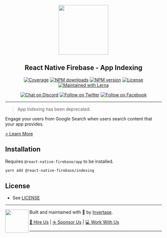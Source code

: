 <p align="center">
  <a href="https://invertase.io/oss/react-native-firebase">
    <img width="160px" src="https://i.imgur.com/JIyBtKW.png"><br/>
  </a>
  <h2 align="center">React Native Firebase - App Indexing</h2>
</p>

<p align="center">
  <a href="https://api.rnfirebase.io/coverage/indexing/detail"><img src="https://api.rnfirebase.io/coverage/indexing/badge?style=flat-square" alt="Coverage"></a>
  <a href="https://www.npmjs.com/package/@react-native-firebase/indexing"><img src="https://img.shields.io/npm/dm/@react-native-firebase/indexing.svg?style=flat-square" alt="NPM downloads"></a>
  <a href="https://www.npmjs.com/package/@react-native-firebase/indexing"><img src="https://img.shields.io/npm/v/@react-native-firebase/indexing.svg?style=flat-square" alt="NPM version"></a>
  <a href="/LICENSE"><img src="https://img.shields.io/npm/l/react-native-firebase.svg?style=flat-square" alt="License"></a>
  <a href="https://lerna.js.org/"><img src="https://img.shields.io/badge/maintained%20with-lerna-cc00ff.svg?style=flat-square" alt="Maintained with Lerna"></a>
</p>

<p align="center">
  <a href="https://invertase.link/discord"><img src="https://img.shields.io/discord/295953187817521152.svg?style=flat-square&colorA=7289da&label=Chat%20on%20Discord" alt="Chat on Discord"></a>
  <a href="https://twitter.com/rnfirebase"><img src="https://img.shields.io/twitter/follow/rnfirebase.svg?style=flat-square&colorA=1da1f2&colorB=&label=Follow%20on%20Twitter" alt="Follow on Twitter"></a>
  <a href="https://www.facebook.com/groups/rnfirebase"><img src="https://img.shields.io/badge/Follow%20on%20Facebook-4172B8?logo=facebook&style=flat-square&logoColor=fff" alt="Follow on Facebook"></a>
</p>

---

> App Indexing has been deprecated.

Engage your users from Google Search when users search content that your app provides.

[> Learn More](https://firebase.google.com/products/app-indexing/)

## Installation

Requires `@react-native-firebase/app` to be installed.

```bash
yarn add @react-native-firebase/indexing
```

## License

- See [LICENSE](/LICENSE)

---

<p>
  <img align="left" width="75px" src="https://static.invertase.io/assets/invertase-logo-small.png"> 
  <p align="left">  
    Built and maintained with 💛 by <a href="https://invertase.io">Invertase</a>.
  </p>
  <p align="left">  
    <a href="https://invertase.io/hire-us">💼 Hire Us</a> | 
    <a href="https://opencollective.com/react-native-firebase">☕️ Sponsor Us</a> | 
    <a href="https://opencollective.com/jobs">‍💻 Work With Us</a>
  </p>
</p>

---
